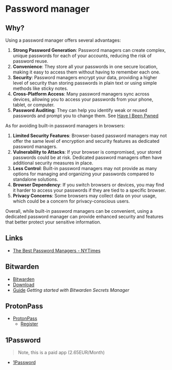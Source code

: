 # Password manager

## Why?

Using a password manager offers several advantages:

1. **Strong Password Generation**: Password managers can create complex, unique passwords for each of your accounts, reducing the risk of password reuse.
2. **Convenience**: They store all your passwords in one secure location, making it easy to access them without having to remember each one.
3. **Security**: Password managers encrypt your data, providing a higher level of security than storing passwords in plain text or using simple methods like sticky notes.
4. **Cross-Platform Access**: Many password managers sync across devices, allowing you to access your passwords from your phone, tablet, or computer.
5. **Password Auditing**: They can help you identify weak or reused passwords and prompt you to change them. See [Have I Been Pwned](https://haveibeenpwned.com/)

As for avoiding built-in password managers in browsers:
1. **Limited Security Features**: Browser-based password managers may not offer the same level of encryption and security features as dedicated password managers.
2. **Vulnerability to Attacks**: If your browser is compromised, your stored passwords could be at risk. Dedicated password managers often have additional security measures in place.
3. **Less Control**: Built-in password managers may not provide as many options for managing and organizing your passwords compared to standalone solutions.
4. **Browser Dependency**: If you switch browsers or devices, you may find it harder to access your passwords if they are tied to a specific browser.
5. **Privacy Concerns**: Some browsers may collect data on your usage, which could be a concern for privacy-conscious users.

Overall, while built-in password managers can be convenient, using a dedicated password manager can provide enhanced security and features that better protect your sensitive information.


## Links

- [The Best Password Managers - NYTimes](https://www.nytimes.com/wirecutter/reviews/best-password-managers/)


## Bitwarden

  - [Bitwarden](https://bitwarden.com/)
  - [Download](https://bitwarden.com/download/)
  - [Guide](https://bitwarden.com/learning/getting-started-secrets-manager/) _Getting started with Bitwarden Secrets Manager_


## ProtonPass

- [ProtonPass](https://proton.me/pass)
  - [Register](https://account.proton.me/signup?plan=free&ref=mail_plus_intro-genericpricing-2&currency=EUR)


## 1Password

> Note, this is a paid app (2.65EUR/Month)

- [1Password](https://1password.com/)
